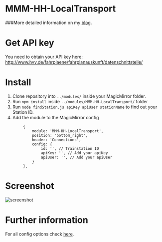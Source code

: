 # MMM-HH-LocalTransport

###More detailed information on my [blog](https://lane6.de).

# Get API key

You need to obtain your API key here: http://www.hvv.de/fahrplaene/fahrplanauskunft/datenschnittstelle/

# Install

1. Clone repository into `../modules/` inside your MagicMirror folder.
2. Run `npm install` inside `../modules/MMM-HH-LocalTransport/` folder
3. Run `node findStation.js apiKey apiUser stationName` to find out your Station ID.
4. Add the module to the MagicMirror config
```
		{
	        module: 'MMM-HH-LocalTransport',
	        position: 'bottom_right',
	        header: 'Connections',
	        config: {
	            id: '', // Trainstation ID
	            apiKey: '', // Add your apiKey
	            apiUser: '', // Add your apiUser
	        }
    	},
```
# Screenshot
![screenshot](https://cloud.githubusercontent.com/assets/6489464/16900320/11ec448a-4c22-11e6-8754-181862a52540.png)


# Further information
For all config options check [here](https://github.com/georg90/MMM-HH-LocalTransport/blob/master/MMM-HH-LocalTransport.js#L14-L26).
